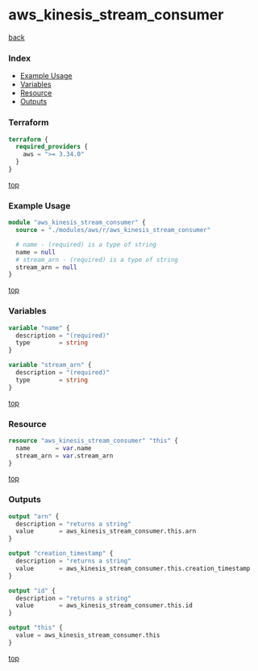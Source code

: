 # aws_kinesis_stream_consumer

[back](../aws.md)

### Index

- [Example Usage](#example-usage)
- [Variables](#variables)
- [Resource](#resource)
- [Outputs](#outputs)

### Terraform

```terraform
terraform {
  required_providers {
    aws = ">= 3.34.0"
  }
}
```

[top](#index)

### Example Usage

```terraform
module "aws_kinesis_stream_consumer" {
  source = "./modules/aws/r/aws_kinesis_stream_consumer"

  # name - (required) is a type of string
  name = null
  # stream_arn - (required) is a type of string
  stream_arn = null
}
```

[top](#index)

### Variables

```terraform
variable "name" {
  description = "(required)"
  type        = string
}

variable "stream_arn" {
  description = "(required)"
  type        = string
}
```

[top](#index)

### Resource

```terraform
resource "aws_kinesis_stream_consumer" "this" {
  name       = var.name
  stream_arn = var.stream_arn
}
```

[top](#index)

### Outputs

```terraform
output "arn" {
  description = "returns a string"
  value       = aws_kinesis_stream_consumer.this.arn
}

output "creation_timestamp" {
  description = "returns a string"
  value       = aws_kinesis_stream_consumer.this.creation_timestamp
}

output "id" {
  description = "returns a string"
  value       = aws_kinesis_stream_consumer.this.id
}

output "this" {
  value = aws_kinesis_stream_consumer.this
}
```

[top](#index)
